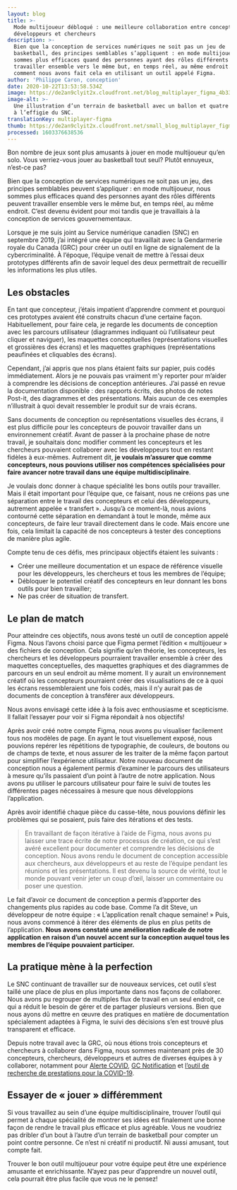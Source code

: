```yaml
---
layout: blog
title: >-
  Mode multijoueur débloqué : une meilleure collaboration entre concepteurs,
  développeurs et chercheurs 
description: >-
  Bien que la conception de services numériques ne soit pas un jeu de
  basketball, des principes semblables s’appliquent : en mode multijoueur, nous
  sommes plus efficaces quand des personnes ayant des rôles différents peuvent
  travailler ensemble vers le même but, en temps réel, au même endroit. Voici
  comment nous avons fait cela en utilisant un outil appelé Figma.
author: 'Philippe Caron, conception'
date: 2020-10-22T13:53:58.534Z
image: https://de2an9clyit2x.cloudfront.net/blog_multiplayer_figma_4b3304945a.jpg
image-alt: >-
  Une illustration d’un terrain de basketball avec un ballon et quatre dossards
  à l’effigie du SNC.
translationKey: multiplayer-figma
thumb: https://de2an9clyit2x.cloudfront.net/small_blog_multiplayer_figma_4b3304945a.jpg
processed: 1603376638536
---
```

Bon nombre de jeux sont plus amusants à jouer en mode multijoueur qu’en solo. Vous verriez-vous jouer au basketball tout seul? Plutôt ennuyeux, n’est-ce pas?

Bien que la conception de services numériques ne soit pas un jeu, des principes semblables peuvent s’appliquer : en mode multijoueur, nous sommes plus efficaces quand des personnes ayant des rôles différents peuvent travailler ensemble vers le même but, en temps réel, au même endroit. C’est devenu évident pour moi tandis que je travaillais à la conception de services gouvernementaux.

Lorsque je me suis joint au Service numérique canadien (SNC) en septembre 2019, j’ai intégré une équipe qui travaillait avec la Gendarmerie royale du Canada (GRC) pour créer un outil en ligne de signalement de la cybercriminalité. À l’époque, l’équipe venait de mettre à l’essai deux prototypes différents afin de savoir lequel des deux permettrait de recueillir les informations les plus utiles. 


## Les obstacles
En tant que concepteur, j’étais impatient d’apprendre comment et pourquoi ces prototypes avaient été construits chacun d’une certaine façon. Habituellement, pour faire cela, je regarde les documents de conception avec les parcours utilisateur (diagrammes indiquant où l’utilisateur peut cliquer et naviguer), les maquettes conceptuelles (représentations visuelles et grossières des écrans) et les maquettes graphiques (représentations peaufinées et cliquables des écrans). 

Cependant, j’ai appris que nos plans étaient faits sur papier, puis codés immédiatement. Alors je ne pouvais pas vraiment m’y reporter pour m’aider à comprendre les décisions de conception antérieures. J’ai passé en revue la documentation disponible : des rapports écrits, des photos de notes Post-it, des diagrammes et des présentations. Mais aucun de ces exemples n’illustrait à quoi devait ressembler le produit sur de vrais écrans.

Sans documents de conception ou représentations visuelles des écrans, il est plus difficile pour les concepteurs de pouvoir travailler dans un environnement créatif. Avant de passer à la prochaine phase de notre travail, je souhaitais donc modifier comment les concepteurs et les chercheurs pouvaient collaborer avec les développeurs tout en restant fidèles à eux-mêmes. Autrement dit, **je voulais m’assurer que comme concepteurs, nous pouvions utiliser nos compétences spécialisées pour faire avancer notre travail dans une équipe multidisciplinaire**. 

Je voulais donc donner à chaque spécialité les bons outils pour travailler. Mais il était important pour l’équipe que, ce faisant, nous ne créions pas une séparation entre le travail des concepteurs et celui des développeurs, autrement appelée « transfert ». Jusqu’à ce moment-là, nous avions contourné cette séparation en demandant à tout le monde, même aux concepteurs, de faire leur travail directement dans le code. Mais encore une fois, cela limitait la capacité de nos concepteurs à tester des conceptions de manière plus agile.

Compte tenu de ces défis, mes principaux objectifs étaient les suivants : 

* Créer une meilleure documentation et un espace de référence visuelle pour les développeurs, les chercheurs et tous les membres de l’équipe;
* Débloquer le potentiel créatif des concepteurs en leur donnant les bons outils pour bien travailler; 
* Ne pas créer de situation de transfert.

## Le plan de match
Pour atteindre ces objectifs, nous avons testé un outil de conception appelé Figma. Nous l’avons choisi parce que Figma permet l’édition « multijoueur » des fichiers de conception. Cela signifie qu’en théorie, les concepteurs, les chercheurs et les développeurs pourraient travailler ensemble à créer des maquettes conceptuelles, des maquettes graphiques et des diagrammes de parcours en un seul endroit au même moment. Il y aurait un environnement créatif où les concepteurs pourraient créer des visualisations de ce à quoi les écrans ressembleraient une fois codés, mais il n’y aurait pas de documents de conception à transférer aux développeurs. 

Nous avons envisagé cette idée à la fois avec enthousiasme et scepticisme. Il fallait l’essayer pour voir si Figma répondait à nos objectifs! 

Après avoir créé notre compte Figma, nous avons pu visualiser facilement tous nos modèles de page. En ayant le tout visuellement exposé, nous pouvions repérer les répétitions de typographie, de couleurs, de boutons ou de champs de texte, et nous assurer de les traiter de la même façon partout pour simplifier l’expérience utilisateur. Notre nouveau document de conception nous a également permis d’examiner le parcours des utilisateurs à mesure qu’ils passaient d’un point à l’autre de notre application. Nous avons pu utiliser le parcours utilisateur pour faire le suivi de toutes les différentes pages nécessaires à mesure que nous développions l’application.

Après avoir identifié chaque pièce du casse-tête, nous pouvions définir les problèmes qui se posaient, puis faire des itérations et des tests. 

> En travaillant de façon itérative à l’aide de Figma, nous avons pu laisser une trace écrite de notre processus de création, ce qui s’est avéré excellent pour documenter et comprendre les décisions de conception. Nous avons rendu le document de conception accessible aux chercheurs, aux développeurs et au reste de l’équipe pendant les réunions et les présentations. Il est devenu la source de vérité, tout le monde pouvant venir jeter un coup d’œil, laisser un commentaire ou poser une question.

Le fait d’avoir ce document de conception a permis d’apporter des changements plus rapides au code base. Comme l’a dit Steve, un développeur de notre équipe : « L’application renaît chaque semaine! » Puis, nous avons commencé à itérer des éléments de plus en plus petits de l’application. **Nous avons constaté une amélioration radicale de notre application en raison d’un nouvel accent sur la conception auquel tous les membres de l’équipe pouvaient participer.** 
## La pratique mène à la perfection
Le SNC continuant de travailler sur de nouveaux services, cet outil s’est taillé une place de plus en plus importante dans nos façons de collaborer. Nous avons pu regrouper de multiples flux de travail en un seul endroit, ce qui a réduit le besoin de gérer et de partager plusieurs versions. Bien que nous ayons dû mettre en œuvre des pratiques en matière de documentation spécialement adaptées à Figma, le suivi des décisions s’en est trouvé plus transparent et efficace. 

Depuis notre travail avec la GRC, où nous étions trois concepteurs et chercheurs à collaborer dans Figma, nous sommes maintenant près de 30 concepteurs, chercheurs, développeurs et autres de diverses équipes à y collaborer, notamment pour [Alerte COVID](https://www.canada.ca/fr/sante-publique/services/maladies/maladie-coronavirus-covid-19/alerte-covid.html), [GC Notification](https://notification.alpha.canada.ca/) et [l’outil de recherche de prestations pour la COVID-19](https://covid-prestations.alpha.canada.ca/fr/debut). 

## Essayer de « jouer » différemment
Si vous travaillez au sein d’une équipe multidisciplinaire, trouver l’outil qui permet à chaque spécialité de montrer ses idées est finalement une bonne façon de rendre le travail plus efficace et plus agréable. Vous ne voudriez pas dribler d’un bout à l’autre d’un terrain de basketball pour compter un point contre personne. Ce n’est ni créatif ni productif. Ni aussi amusant, tout compte fait. 

Trouver le bon outil multijoueur pour votre équipe peut être une expérience amusante et enrichissante. N’ayez pas peur d’apprendre un nouvel outil, cela pourrait être plus facile que vous ne le pensez!


